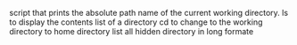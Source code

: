 script that prints the absolute path name of the current working directory.
ls to display the contents list of a directory
cd to change to the working directory to home directory
list all hidden directory in long formate

